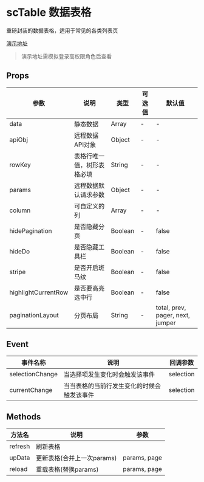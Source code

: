 # scTable 数据表格
重磅封装的数据表格，适用于常见的各类列表页

[演示地址](https://lolicode.gitee.io/scui-doc/demo/#/template/list)
> 演示地址需模拟登录高权限角色后查看

## Props
|参数				|说明						|类型	|可选值	|默认值								|
|--					|--							|--		|--		|--									|
|data				|静态数据					|Array	|-		|-									|
|apiObj				|远程数据API对象			|Object	|-		|-									|
|rowKey				|表格行唯一值，树形表格必填	|String	|-		|-									|
|params				|远程数据默认请求参数		|Object	|-		|-									|
|column				|可自定义的列				|Array	|-		|-									|
|hidePagination		|是否隐藏分页				|Boolean|-		|false								|
|hideDo				|是否隐藏工具栏				|Boolean|-		|false								|
|stripe				|是否开启斑马纹				|Boolean|-		|false								|
|highlightCurrentRow|是否要高亮选中行			|Boolean|-		|false								|
|paginationLayout	|分页布局					|String	|-		|total, prev, pager, next, jumper	|

## Event
|事件名称		|说明										|回调参数	|
|--				|--											|--			|
|selectionChange|当选择项发生变化时会触发该事件				|selection	|
|currentChange	|当当表格的当前行发生变化的时候会触发该事件	|selection	|

## Methods
|方法名			|说明										|参数							|
|--				|--											|--								|
|refresh		|刷新表格									|					|
|upData			|更新表格(合并上一次params)					|params, page		|
|reload			|重载表格(替换params)							|params, page		|